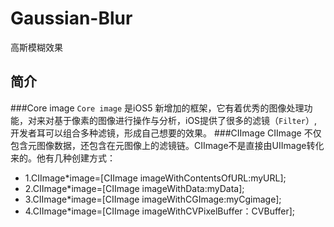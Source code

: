 # Gaussian-Blur
高斯模糊效果
## 简介
###Core image
`Core image` 是iOS5 新增加的框架，它有着优秀的图像处理功能，对来对基于像素的图像进行操作与分析，iOS提供了很多的滤镜（`Filter`）, 开发者耳可以组合多种滤镜，形成自己想要的效果。
###CIImage
CIImage 不仅包含元图像数据，还包含在元图像上的滤镜链。CIImage不是直接由UIImage转化来的。他有几种创建方式：
* 1.CIImage*image=[CIImage imageWithContentsOfURL:myURL];  
* 2.CIImage*image=[CIImage imageWithData:myData];  
* 3.CIImage*image=[CIImage imageWithCGImage:myCgimage];  
* 4.CIImage*image=[CIImage imageWithCVPixelBuffer：CVBuffer];  

